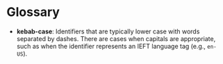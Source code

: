 Glossary
========

* **kebab-case**: Identifiers that are typically lower case with words separated by dashes. There are cases when capitals are appropriate, such as when the identifier represents an IEFT language tag (e.g., `en-US`).
